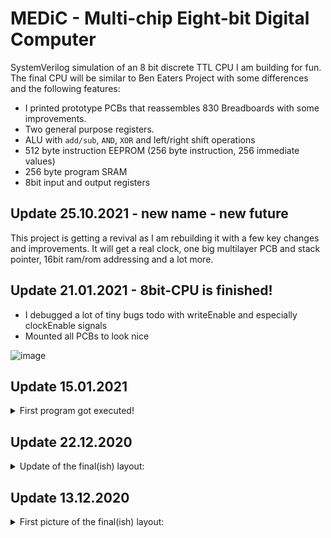 # MEDiC - Multi-chip Eight-bit Digital Computer
SystemVerilog simulation of an 8 bit discrete TTL CPU I am building for fun. The final CPU will be similar to Ben Eaters Project with some differences and the following features:
- I printed prototype PCBs that reassembles 830 Breadboards with some improvements.
- Two general purpose registers.
- ALU with `add/sub`, `AND`, `XOR` and left/right shift operations
- 512 byte instruction EEPROM (256 byte instruction, 256 immediate values)
- 256 byte program SRAM
- 8bit input and output registers

## Update 25.10.2021 - new name - new future
This project is getting a revival as I am rebuilding it with a few key changes and improvements.
It will get a real clock, one big multilayer PCB and stack pointer, 16bit ram/rom addressing and a lot more.

## Update 21.01.2021 - 8bit-CPU is finished!
  
- I debugged a lot of tiny bugs todo with writeEnable and especially clockEnable signals
- Mounted all PCBs to look nice

![image](https://github.com/Nik-Sch/MEDiC/raw/main/doc/update20210121.jpg)

## Update 15.01.2021
<details><summary>First program got executed!</summary>
  
  - I finished building everything and after about a week of endless debugging bugfixing the first program ran correctly.
  - The gif below shows how the CPU executes 6² and outputs the result which is shown in hexadecimal (6²=36=0x24).
  
  ![image](https://github.com/Nik-Sch/MEDiC/raw/main/doc/update20210115.gif)
</details>

## Update 22.12.2020
<details><summary>Update of the final(ish) layout:</summary>
  
  - I finished and interconnected all of the data path + bus, except for the PC at the bottom.
  - The ALU + regset + SRAM is fully functional with some debugging effort like pulling up all connections to the 5V CMOS SRAM which has an higher voltage requirement for high level inputs.
  - Half of the control logic has wires and I decided to swap the two control boards for better interconnection.
  
  ![image](https://github.com/Nik-Sch/MEDiC/raw/main/doc/update20201222.jpg)
</details>

## Update 13.12.2020
<details><summary>First picture of the final(ish) layout:</summary>
  
  - On top of all boards is the clock module which is basically the clock module by Ben Eater with 555 timers which features an automatic clock which speed is settable by a potentiometer an a manual, debounced clock pulse with a push button. I also added an SR latch for a halt signal which is resettable by a push button to be used as input to the CPU.
  - Red shows the ALU with two 4 bit adders on the left side (with one aluOp MUX. The top right board is a variable width shifter build with three 8 bit MUXs.
  For enabling left/right shift the last ALU board includes two MUXs to reverse the input and the final two aluOp MUXs.
  - Purple shows the register set on the left with a MUX for the A input of the ALU and one MUX + Tristate Transceiver to the bus.
  The bottom board will include LEDs for the registers and the right board includes aluOut register + Tristate, LEDs and register clock enable logic.
  - The blue encircled board contains the RAM module with an memory address register, the sockeled instruction EEPROM + SRAM.
  - Green will be the control logic with two instruction decode EEPROMs (for 16 control bits) + instruction register on the left.
  The right board includes a 4bit step register for the multicycle control + incrementor (4bit half adder) + logic for external control signals like the halt signal.
  - The orange boards finally include the program counter + incrementor + Tristate Transceiver and load from bus MUX.
  
  ![image](https://github.com/Nik-Sch/MEDiC/raw/main/doc/update20201213.jpg)
</details>

